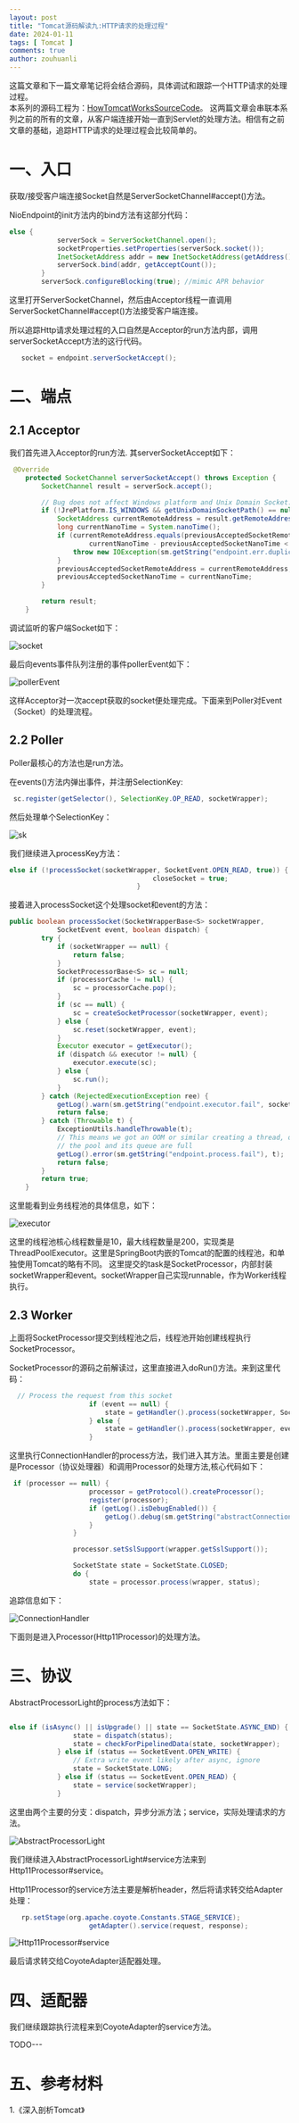 ```yaml
---
layout: post
title: "Tomcat源码解读九:HTTP请求的处理过程"
date: 2024-01-11
tags: [ Tomcat ]
comments: true
author: zouhuanli
---
```


这篇文章和下一篇文章笔记将会结合源码，具体调试和跟踪一个HTTP请求的处理过程。<br>
本系列的源码工程为：[HowTomcatWorksSourceCode](https://github.com/zouhuanli/HowTomcatWorksSourceCode.git)。
这两篇文章会串联本系列之前的所有的文章，从客户端连接开始一直到Servlet的处理方法。相信有之前文章的基础，追踪HTTP请求的处理过程会比较简单的。

# 一、入口

获取/接受客户端连接Socket自然是ServerSocketChannel#accept()方法。

NioEndpoint的init方法内的bind方法有这部分代码：
```java
else {
            serverSock = ServerSocketChannel.open();
            socketProperties.setProperties(serverSock.socket());
            InetSocketAddress addr = new InetSocketAddress(getAddress(), getPortWithOffset());
            serverSock.bind(addr, getAcceptCount());
        }
        serverSock.configureBlocking(true); //mimic APR behavior
```
这里打开ServerSocketChannel，然后由Acceptor线程一直调用ServerSocketChannel#accept()方法接受客户端连接。

所以追踪Http请求处理过程的入口自然是Acceptor的run方法内部，调用serverSocketAccept方法的这行代码。
```java
   socket = endpoint.serverSocketAccept();
```

# 二、端点

## 2.1 Acceptor
我们首先进入Acceptor的run方法. 其serverSocketAccept如下：
```java
 @Override
    protected SocketChannel serverSocketAccept() throws Exception {
        SocketChannel result = serverSock.accept();

        // Bug does not affect Windows platform and Unix Domain Socket. Skip the check.
        if (!JrePlatform.IS_WINDOWS && getUnixDomainSocketPath() == null) {
            SocketAddress currentRemoteAddress = result.getRemoteAddress();
            long currentNanoTime = System.nanoTime();
            if (currentRemoteAddress.equals(previousAcceptedSocketRemoteAddress) &&
                    currentNanoTime - previousAcceptedSocketNanoTime < 1000) {
                throw new IOException(sm.getString("endpoint.err.duplicateAccept"));
            }
            previousAcceptedSocketRemoteAddress = currentRemoteAddress;
            previousAcceptedSocketNanoTime = currentNanoTime;
        }

        return result;
    }
```
调试监听的客户端Socket如下：

![socket](https://raw.githubusercontent.com/zouhuanli/zouhuanli.github.io/master/images/2024-01-11-tomcat_source_code_reading_9/socket.png)

最后向events事件队列注册的事件pollerEvent如下：

![pollerEvent](https://raw.githubusercontent.com/zouhuanli/zouhuanli.github.io/master/images/2024-01-11-tomcat_source_code_reading_9/pollerEvent.png)

这样Acceptor对一次accept获取的socket便处理完成。下面来到Poller对Event（Socket）的处理流程。


## 2.2 Poller

Poller最核心的方法也是run方法。

在events()方法内弹出事件，并注册SelectionKey:

```java
 sc.register(getSelector(), SelectionKey.OP_READ, socketWrapper);
```

然后处理单个SelectionKey：

![sk](https://raw.githubusercontent.com/zouhuanli/zouhuanli.github.io/master/images/2024-01-11-tomcat_source_code_reading_9/sk.png)

我们继续进入processKey方法：

```java
else if (!processSocket(socketWrapper, SocketEvent.OPEN_READ, true)) {
                                    closeSocket = true;
                                }
```

接着进入processSocket这个处理socket和event的方法：
```java
public boolean processSocket(SocketWrapperBase<S> socketWrapper,
            SocketEvent event, boolean dispatch) {
        try {
            if (socketWrapper == null) {
                return false;
            }
            SocketProcessorBase<S> sc = null;
            if (processorCache != null) {
                sc = processorCache.pop();
            }
            if (sc == null) {
                sc = createSocketProcessor(socketWrapper, event);
            } else {
                sc.reset(socketWrapper, event);
            }
            Executor executor = getExecutor();
            if (dispatch && executor != null) {
                executor.execute(sc);
            } else {
                sc.run();
            }
        } catch (RejectedExecutionException ree) {
            getLog().warn(sm.getString("endpoint.executor.fail", socketWrapper) , ree);
            return false;
        } catch (Throwable t) {
            ExceptionUtils.handleThrowable(t);
            // This means we got an OOM or similar creating a thread, or that
            // the pool and its queue are full
            getLog().error(sm.getString("endpoint.process.fail"), t);
            return false;
        }
        return true;
    }
```

这里能看到业务线程池的具体信息，如下：

![executor](https://raw.githubusercontent.com/zouhuanli/zouhuanli.github.io/master/images/2024-01-11-tomcat_source_code_reading_9/executor.png)

这里的线程池核心线程数量是10，最大线程数量是200，实现类是ThreadPoolExecutor。这里是SpringBoot内嵌的Tomcat的配置的线程池，和单独使用Tomcat的略有不同。
这里提交的task是SocketProcessor，内部封装socketWrapper和event。socketWrapper自己实现runnable，作为Worker线程执行。


## 2.3 Worker

上面将SocketProcessor提交到线程池之后，线程池开始创建线程执行SocketProcessor。

SocketProcessor的源码之前解读过，这里直接进入doRun()方法。来到这里代码：
```java
  // Process the request from this socket
                    if (event == null) {
                        state = getHandler().process(socketWrapper, SocketEvent.OPEN_READ);
                    } else {
                        state = getHandler().process(socketWrapper, event);
                    }
```

这里执行ConnectionHandler的process方法，我们进入其方法。里面主要是创建是Processor（协议处理器）和调用Processor的处理方法,核心代码如下：

```java
 if (processor == null) {
                    processor = getProtocol().createProcessor();
                    register(processor);
                    if (getLog().isDebugEnabled()) {
                        getLog().debug(sm.getString("abstractConnectionHandler.processorCreate", processor));
                    }
                }

                processor.setSslSupport(wrapper.getSslSupport());

                SocketState state = SocketState.CLOSED;
                do {
                    state = processor.process(wrapper, status);

```

追踪信息如下：

![ConnectionHandler](https://raw.githubusercontent.com/zouhuanli/zouhuanli.github.io/master/images/2024-01-11-tomcat_source_code_reading_9/ConnectionHandler.png)


下面则是进入Processor(Http11Processor)的处理方法。


# 三、协议

AbstractProcessorLight的process方法如下：

```java

else if (isAsync() || isUpgrade() || state == SocketState.ASYNC_END) {
                state = dispatch(status);
                state = checkForPipelinedData(state, socketWrapper);
            } else if (status == SocketEvent.OPEN_WRITE) {
                // Extra write event likely after async, ignore
                state = SocketState.LONG;
            } else if (status == SocketEvent.OPEN_READ) {
                state = service(socketWrapper);
            } 
```
这里由两个主要的分支：dispatch，异步分派方法；service，实际处理请求的方法。

![AbstractProcessorLight](https://raw.githubusercontent.com/zouhuanli/zouhuanli.github.io/master/images/2024-01-11-tomcat_source_code_reading_9/AbstractProcessorLight.png)

我们继续进入AbstractProcessorLight#service方法来到Http11Processor#service。

Http11Processor的service方法主要是解析header，然后将请求转交给Adapter处理：

```java
   rp.setStage(org.apache.coyote.Constants.STAGE_SERVICE);
                    getAdapter().service(request, response);
```

![Http11Processor#service](https://raw.githubusercontent.com/zouhuanli/zouhuanli.github.io/master/images/2024-01-11-tomcat_source_code_reading_9/Http11Processor#service.png)


最后请求转交给CoyoteAdapter适配器处理。

# 四、适配器

我们继续跟踪执行流程来到CoyoteAdapter的service方法。

TODO---


# 五、参考材料

1.《深入剖析Tomcat》

